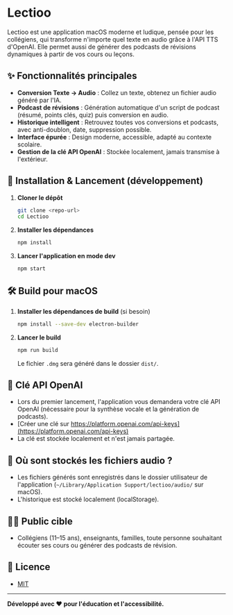 # Lectioo

Lectioo est une application macOS moderne et ludique, pensée pour les collégiens, qui transforme n'importe quel texte en audio grâce à l'API TTS d'OpenAI. Elle permet aussi de générer des podcasts de révisions dynamiques à partir de vos cours ou leçons.

## ✨ Fonctionnalités principales

- **Conversion Texte → Audio** : Collez un texte, obtenez un fichier audio généré par l'IA.
- **Podcast de révisions** : Génération automatique d'un script de podcast (résumé, points clés, quiz) puis conversion en audio.
- **Historique intelligent** : Retrouvez toutes vos conversions et podcasts, avec anti-doublon, date, suppression possible.
- **Interface épurée** : Design moderne, accessible, adapté au contexte scolaire.
- **Gestion de la clé API OpenAI** : Stockée localement, jamais transmise à l'extérieur.

## 🚀 Installation & Lancement (développement)

1. **Cloner le dépôt**
   ```bash
   git clone <repo-url>
   cd Lectioo
   ```
2. **Installer les dépendances**
   ```bash
   npm install
   ```
3. **Lancer l'application en mode dev**
   ```bash
   npm start
   ```

## 🛠️ Build pour macOS

1. **Installer les dépendances de build** (si besoin)
   ```bash
   npm install --save-dev electron-builder
   ```
2. **Lancer le build**
   ```bash
   npm run build
   ```
   Le fichier `.dmg` sera généré dans le dossier `dist/`.

## 🔑 Clé API OpenAI
- Lors du premier lancement, l'application vous demandera votre clé API OpenAI (nécessaire pour la synthèse vocale et la génération de podcasts).
- [Créer une clé sur https://platform.openai.com/api-keys](https://platform.openai.com/api-keys)
- La clé est stockée localement et n'est jamais partagée.

## 📁 Où sont stockés les fichiers audio ?
- Les fichiers générés sont enregistrés dans le dossier utilisateur de l'application (`~/Library/Application Support/lectioo/audio/` sur macOS).
- L'historique est stocké localement (localStorage).

## 🧑‍🎓 Public cible
- Collégiens (11–15 ans), enseignants, familles, toute personne souhaitant écouter ses cours ou générer des podcasts de révision.

## 📝 Licence
- [MIT](LICENSE)

---

**Développé avec ❤️ pour l'éducation et l'accessibilité.** 